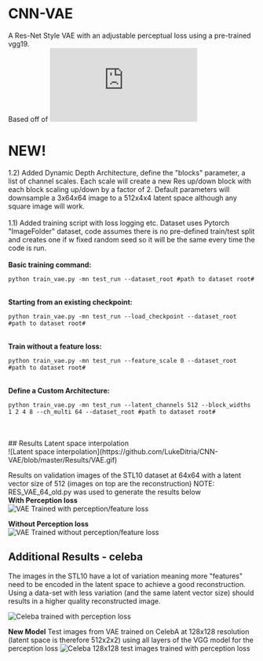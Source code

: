 
# CNN-VAE
A Res-Net Style VAE with an adjustable perceptual loss using a pre-trained vgg19. <br>
Based off of ![Deep Feature Consistent Variational Autoencoder](https://arxiv.org/pdf/1610.00291.pdf)
<br>
# NEW!
1.2) Added Dynamic Depth Architecture, define the "blocks" parameter, a list of channel scales. Each scale will create a new Res up/down block with each block scaling up/down by a factor of 2. 
Default parameters will downsample a 3x64x64 image to a 512x4x4 latent space although any square image will work.
<br>
<br>
1.1) Added training script with loss logging etc. Dataset uses Pytorch "ImageFolder" dataset, code assumes there is no pre-defined train/test split and creates
one if w fixed random seed so it will be the same every time the code is run.<br>
<br>
<b> Basic training command: </b>
```
python train_vae.py -mn test_run --dataset_root #path to dataset root#
```

<br>
<b> Starting from an existing checkpoint: </b><br>

```
python train_vae.py -mn test_run --load_checkpoint --dataset_root #path to dataset root#
```

<br>
<b> Train without a feature loss: </b><br>

```
python train_vae.py -mn test_run --feature_scale 0 --dataset_root #path to dataset root#
```

<br>
<b> Define a Custom Architecture: </b><br>

```
python train_vae.py -mn test_run --latent_channels 512 --block_widths 1 2 4 8 --ch_multi 64 --dataset_root #path to dataset root#
```

<br>
<br>
## Results
Latent space interpolation <br>
![Latent space interpolation](https://github.com/LukeDitria/CNN-VAE/blob/master/Results/VAE.gif)

Results on validation images of the STL10 dataset at 64x64 with a latent vector size of 512 (images on top are the reconstruction)
NOTE: RES_VAE_64_old.py was used to generate the results below<br>
**With Perception loss**
<br>
![VAE Trained with perception/feature loss](https://github.com/LukeDitria/CNN-VAE/blob/master/Results/VAE_STL10_64.png)


**Without Perception loss**
<br>
![VAE Trained without perception/feature loss](https://github.com/LukeDitria/CNN-VAE/blob/master/Results/VAE_STL10_no_perception_64.png)

## Additional Results - celeba
The images in the STL10 have a lot of variation meaning more "features" need to be encoded in the latent space to achieve a good reconstruction. Using a data-set with less variation (and the same latent vector size) should results in a higher quality reconstructed image.

![Celeba trained with perception loss](https://github.com/LukeDitria/CNN-VAE/blob/master/Results/VAE_celeba_64.png)

**New Model** Test images from VAE trained on CelebA at 128x128 resolution (latent space is therefore 512x2x2) using all layers of the VGG model for the perception loss
![Celeba 128x128 test images trained with perception loss](https://github.com/LukeDitria/CNN-VAE/blob/master/Results/VAE_CelebA_all_Feat_new_model_128.png)


